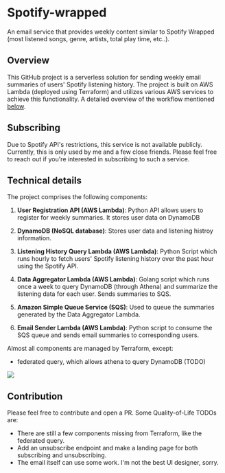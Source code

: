 # Spotify-wrapped

An email service that provides weekly content similar to Spotify Wrapped (most listened songs, genre, artists, total play time, etc..). 

## Overview

This GitHub project is a serverless solution for sending weekly email summaries of users' Spotify listening history. The project is built on AWS Lambda (deployed using Terraform) and utilizes various AWS services to achieve this functionality. A detailed overview of the workflow mentioned [below](#technical-details).

## Subscribing

Due to Spotify API's restrictions, this service is not available publicly. Currently, this is only used by me and a few close friends. Please feel free to reach out if you're interested in subscribing to such a service.

## Technical details

The project comprises the following components:

1. **User Registration API (AWS Lambda)**: Python API allows users to register for weekly summaries. It stores user data on DynamoDB

2. **DynamoDB (NoSQL database)**: Stores user data and listening histroy information.

3. **Listening History Query Lambda (AWS Lambda)**: Python Script which runs hourly to fetch users' Spotify listening history over the past hour using the Spotify API.

4. **Data Aggregator Lambda (AWS Lambda)**: Golang script which runs once a week to query DynamoDB (through Athena) and summarize the listening data for each user. Sends summaries to SQS.

5. **Amazon Simple Queue Service (SQS)**: Used to queue the summaries generated by the Data Aggregator Lambda.

6. **Email Sender Lambda (AWS Lambda)**: Python script to consume the SQS queue and sends email summaries to corresponding users.

Almost all components are managed by Terraform, except:
- federated query, which allows athena to query DynamoDB (TODO)

![](./assets/diagrams_image.png)

## Contribution

Please feel free to contribute and open a PR. Some Quality-of-Life TODOs are:

- There are still a few components missing from Terraform, like the federated query.
- Add an unsubscribe endpoint and make a landing page for both subscribing and unsubscribing.
- The email itself can use some work. I'm not the best UI designer, sorry.
